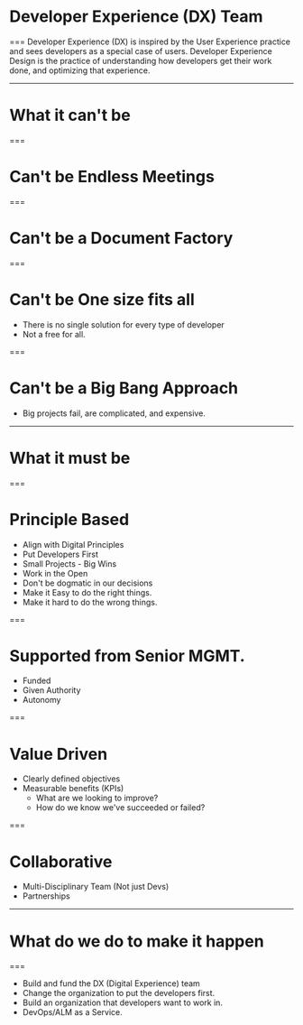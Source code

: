 # Developer Experience (DX) Team
===
Developer Experience (DX) is inspired by the User Experience practice and sees developers as a special case of users. Developer Experience Design is the practice of understanding how developers get their work done, and optimizing that experience.

---

# What it can't be

===

# Can't be Endless Meetings

===

# Can't be a Document Factory

===

# Can't be One size fits all

- There is no single solution for every type of developer
- Not a free for all.

===

# Can't be a Big Bang Approach

- Big projects fail, are complicated, and expensive.

---

# What it must be

===
# Principle Based

- Align with Digital Principles
- Put Developers First
- Small Projects - Big Wins
- Work in the Open
- Don't be dogmatic in our decisions
- Make it Easy to do the right things.
- Make it hard to do the wrong things.

===

# Supported from Senior MGMT.

- Funded
- Given Authority
- Autonomy


===

# Value Driven

- Clearly defined objectives
- Measurable benefits (KPIs)
    - What are we looking to improve?
    - How do we know we've succeeded or failed?

===

# Collaborative
- Multi-Disciplinary Team (Not just Devs)
- Partnerships

---

# What do we do to make it happen

===

- Build and fund the DX (Digital Experience) team
- Change the organization to put the developers first.
- Build an organization that developers want to work in.
- DevOps/ALM as a Service.